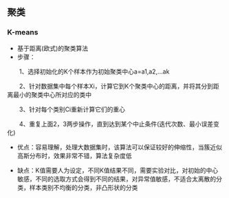 ## 聚类

### K-means
- 基于距离(欧式)的聚类算法
- 步骤：

&emsp;&emsp;1、选择初始化的K个样本作为初始聚类中心a=a1,a2,...ak

&emsp;&emsp;2、针对数据集中每个样本Xi，计算它到K个聚类中心的距离，并将其分到距离最小的聚类中心所对应的类中

&emsp;&emsp;3、针对每个类别Ci重新计算它们的重心

&emsp;&emsp;4、重复上面2，3两步操作，直到达到某个中止条件(迭代次数、最小误差变化)

- 优点：容易理解，处理大数据集时，该算法可以保证较好的伸缩性，当簇近似高斯分布时，效果非常不错，算法复杂度低

- 缺点：K值需要人为设定，不同K值结果不同，需要实验对比，对初始的中心敏感，不同的选取方式会得到不同的结果，对异常值敏感，不适合太离散的分类，样本类别不均衡的分类，非凸形状的分类
